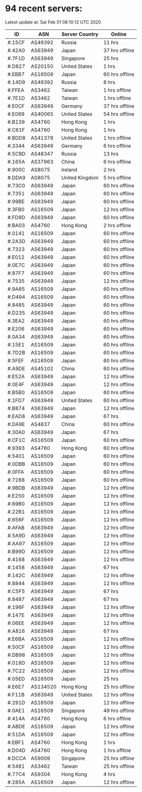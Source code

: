 # 94 recent servers:

Latest update at: Sat Feb 01 08:10:12 UTC 2020

| ID | ASN | Server Country | Online |
| -- | --- | -------------- | ------ |
| #.15CF | AS49392 | Russia | 11 hrs |
| #.42A0 | AS63949 | Japan | 37 hrs offline |
| #.7F1D | AS63949 | Singapore | 25 hrs |
| #.D827 | AS20150 | United States | 1 hrs |
| #.EBB7 | AS16509 | Japan | 60 hrs offline |
| #.14D9 | AS49392 | Russia | 8 hrs |
| #.FFEA | AS3462 | Taiwan | 1 hrs offline |
| #.7E1D | AS3462 | Taiwan | 1 hrs offline |
| #.E0CF | AS63949 | Germany | 37 hrs offline |
| #.E069 | AS40065 | United States | 54 hrs offline |
| #.B139 | AS4760 | Hong Kong | 1 hrs |
| #.C61F | AS4760 | Hong Kong | 1 hrs |
| #.BDD8 | AS41378 | United States | 1 hrs offline |
| #.3344 | AS63949 | Germany | 6 hrs offline |
| #.5CBD | AS48347 | Russia | 13 hrs |
| #.165A | AS37963 | China | 6 hrs offline |
| #.900C | AS8075 | Ireland | 2 hrs |
| #.DDA9 | AS8075 | United Kingdom | 5 hrs offline |
| #.73C0 | AS63949 | Japan | 60 hrs offline |
| #.7351 | AS63949 | Japan | 60 hrs offline |
| #.99BE | AS63949 | Japan | 60 hrs offline |
| #.3FB0 | AS16509 | Japan | 12 hrs offline |
| #.FD9D | AS63949 | Japan | 60 hrs offline |
| #.BA03 | AS4760 | Hong Kong | 2 hrs offline |
| #.0141 | AS16509 | Japan | 60 hrs offline |
| #.2A3D | AS63949 | Japan | 60 hrs offline |
| #.7323 | AS63949 | Japan | 60 hrs offline |
| #.E012 | AS63949 | Japan | 60 hrs offline |
| #.0E7C | AS63949 | Japan | 60 hrs offline |
| #.87F7 | AS63949 | Japan | 60 hrs offline |
| #.7535 | AS63949 | Japan | 12 hrs offline |
| #.9A85 | AS16509 | Japan | 60 hrs offline |
| #.D494 | AS16509 | Japan | 60 hrs offline |
| #.8485 | AS63949 | Japan | 60 hrs offline |
| #.D235 | AS63949 | Japan | 60 hrs offline |
| #.3EA2 | AS63949 | Japan | 60 hrs offline |
| #.E206 | AS63949 | Japan | 60 hrs offline |
| #.0A34 | AS63949 | Japan | 60 hrs offline |
| #.15E1 | AS16509 | Japan | 60 hrs offline |
| #.7D2B | AS16509 | Japan | 60 hrs offline |
| #.5FEF | AS16509 | Japan | 60 hrs offline |
| #.A9DE | AS45102 | China | 60 hrs offline |
| #.E52A | AS63949 | Japan | 12 hrs offline |
| #.0E4F | AS63949 | Japan | 12 hrs offline |
| #.B5B0 | AS16509 | Japan | 60 hrs offline |
| #.1FD7 | AS63949 | United States | 60 hrs offline |
| #.B874 | AS63949 | Japan | 12 hrs offline |
| #.EAD8 | AS63949 | Japan | 67 hrs |
| #.DA9E | AS4837 | China | 60 hrs offline |
| #.30A0 | AS63949 | Japan | 67 hrs |
| #.CF1C | AS16509 | Japan | 60 hrs offline |
| #.9393 | AS4760 | Hong Kong | 60 hrs offline |
| #.5401 | AS16509 | Japan | 60 hrs offline |
| #.0DBB | AS16509 | Japan | 60 hrs offline |
| #.0FFA | AS16509 | Japan | 60 hrs offline |
| #.7288 | AS16509 | Japan | 60 hrs offline |
| #.9BDB | AS63949 | Japan | 12 hrs offline |
| #.E250 | AS16509 | Japan | 12 hrs offline |
| #.69B0 | AS16509 | Japan | 12 hrs offline |
| #.22B1 | AS16509 | Japan | 12 hrs offline |
| #.656F | AS16509 | Japan | 12 hrs offline |
| #.AFAB | AS63949 | Japan | 12 hrs offline |
| #.5A9D | AS63949 | Japan | 12 hrs offline |
| #.AA97 | AS16509 | Japan | 12 hrs offline |
| #.B99D | AS16509 | Japan | 12 hrs offline |
| #.4168 | AS63949 | Japan | 12 hrs offline |
| #.1458 | AS63949 | Japan | 67 hrs |
| #.142C | AS63949 | Japan | 12 hrs offline |
| #.8844 | AS63949 | Japan | 12 hrs offline |
| #.C5F5 | AS63949 | Japan | 67 hrs |
| #.8487 | AS63949 | Japan | 67 hrs |
| #.196F | AS63949 | Japan | 12 hrs offline |
| #.147E | AS63949 | Japan | 12 hrs offline |
| #.06EE | AS63949 | Japan | 12 hrs offline |
| #.A816 | AS63949 | Japan | 67 hrs |
| #.E6BA | AS16509 | Japan | 12 hrs offline |
| #.50CF | AS16509 | Japan | 12 hrs offline |
| #.DB98 | AS16509 | Japan | 12 hrs offline |
| #.018D | AS16509 | Japan | 12 hrs offline |
| #.7C22 | AS16509 | Japan | 12 hrs offline |
| #.05ED | AS16509 | Japan | 25 hrs |
| #.E6E7 | AS134520 | Hong Kong | 25 hrs offline |
| #.F11B | AS63949 | United States | 12 hrs offline |
| #.291D | AS16509 | Japan | 12 hrs offline |
| #.0AE1 | AS16509 | Singapore | 49 hrs offline |
| #.414A | AS4760 | Hong Kong | 6 hrs offline |
| #.ABDE | AS16509 | Japan | 12 hrs offline |
| #.51DA | AS16509 | Japan | 12 hrs offline |
| #.EBF1 | AS4760 | Hong Kong | 1 hrs |
| #.D04D | AS4760 | Hong Kong | 1 hrs offline |
| #.DCCA | AS9009 | Singapore | 25 hrs offline |
| #.5481 | AS3462 | Taiwan | 25 hrs offline |
| #.77C4 | AS9304 | Hong Kong | 4 hrs |
| #.285A | AS16509 | Japan | 12 hrs offline |

